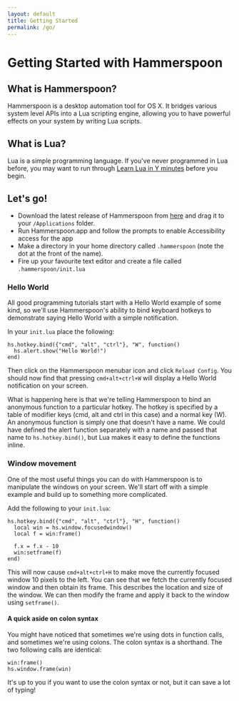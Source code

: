 ```yaml
---
layout: default
title: Getting Started
permalink: /go/
---
```


# Getting Started with Hammerspoon

## What is Hammerspoon?

Hammerspoon is a desktop automation tool for OS X. It bridges various system level APIs into a Lua scripting engine, allowing you to have powerful effects on your system by writing Lua scripts.

## What is Lua?

Lua is a simple programming language. If you've never programmed in Lua before, you may want to run through [Learn Lua in Y minutes](http://learnxinyminutes.com/docs/lua/) before you begin.

## Let's go!

 * Download the latest release of Hammerspoon from [here](http://www.hammerspoon.org/) and drag it to your `/Applications` folder.
 * Run Hammerspoon.app and follow the prompts to enable Accessibility access for the app
 * Make a directory in your home directory called `.hammerspoon` (note the dot at the front of the name).
 * Fire up your favourite text editor and create a file called `.hammerspoon/init.lua`

### Hello World

All good programming tutorials start with a Hello World example of some kind, so we'll use Hammerspoon's ability to bind keyboard hotkeys to demonstrate saying Hello World with a simple notification.

In your `init.lua` place the following:

    hs.hotkey.bind({"cmd", "alt", "ctrl"}, "W", function()
      hs.alert.show("Hello World!")
    end)

Then click on the Hammerspoon menubar icon and click `Reload Config`. You should now find that pressing `cmd+alt+ctrl+W` will display a Hello World notification on your screen.

What is happening here is that we're telling Hammerspoon to bind an anonymous function to a particular hotkey. The hotkey is specified by a table of modifier keys (cmd, alt and ctrl in this case) and a normal key (W). An anonymous function is simply one that doesn't have a name. We could have defined the alert function separately with a name and passed that name to `hs.hotkey.bind()`, but Lua makes it easy to define the functions inline.

### Window movement

One of the most useful things you can do with Hammerspoon is to manipulate the windows on your screen. We'll start off with a simple example and build up to something more complicated.

Add the following to your `init.lua`:

    hs.hotkey.bind({"cmd", "alt", "ctrl"}, "H", function()
      local win = hs.window.focusedwindow()
      local f = win:frame()

      f.x = f.x - 10
      win:setframe(f)
    end)

This will now cause `cmd+alt+ctrl+H` to make move the currently focused window 10 pixels to the left. You can see that we fetch the currently focused window and then obtain its frame. This describes the location and size of the window. We can then modify the frame and apply it back to the window using `setframe()`.

#### A quick aside on colon syntax

You might have noticed that sometimes we're using dots in function calls, and sometimes we're using colons. The colon syntax is a shorthand. The two following calls are identical:

    win:frame()
    hs.window.frame(win)

It's up to you if you want to use the colon syntax or not, but it can save a lot of typing!
